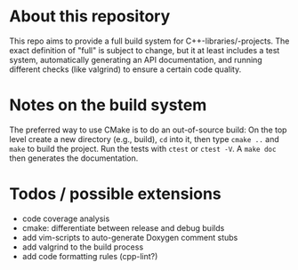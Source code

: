 About this repository
=====================
This repo aims to provide a full build system for C++-libraries/-projects.
The exact definition of "full" is subject to change, but it at least includes
a test system, automatically generating an API documentation, and running
different checks (like valgrind) to ensure a certain code quality.

Notes on the build system
=========================
The preferred way to use CMake is to do an out-of-source build:
On the top level create a new directory (e.g., build), `cd` into it, then type
`cmake ..` and `make` to build the project. Run the tests with `ctest` or
`ctest -V`. A `make doc` then generates the documentation.

Todos / possible extensions
===========================
* code coverage analysis
* cmake: differentiate between release and debug builds
* add vim-scripts to auto-generate Doxygen comment stubs
* add valgrind to the build process
* add code formatting rules (cpp-lint?)
